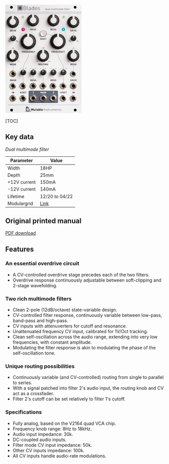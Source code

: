 ![](images/front_small.jpg)

[TOC]

## Key data

*Dual multimode filter*

Parameter    | Value
-------------|------
Width        | 18HP
Depth        | 25mm
+12V current | 150mA
-12V current | 140mA
Lifetime     | 12/20 to 04/22
Modulargrid  | [Link](https://www.modulargrid.net/e/mutable-instruments-blades)

## Original printed manual

[PDF download](downloads/blades_quickstart.pdf)

## Features

### An essential overdrive circuit

* A CV-controlled overdrive stage precedes each of the two filters.
* Overdrive response continuously adjustable between soft-clipping and 2-stage wavefolding.

### Two rich multimode filters

* Clean 2-pole (12dB/octave) state-variable design.
* CV-controlled filter response, continuously variable between low-pass, band-pass and high-pass.
* CV inputs with attenuverters for cutoff and resonance.
* Unattenuated frequency CV input, calibrated for 1V/Oct tracking.
* Clean self-oscillation across the audio range, extending into very low frequencies, with constant amplitude.
* Modulating the filter response is akin to modulating the phase of the self-oscillation tone.

### Unique routing possibilities

* Continuously variable (and CV-controlled) routing from single to parallel to series.
* With a signal patched into filter 2's audio input, the routing knob and CV act as a crossfader.
* Filter 2's cutoff can be set relatively to filter 1's cutoff.

### Specifications

* Fully analog, based on the V2164 quad VCA chip.
* Frequency knob range: 8Hz to 18kHz.
* Audio input impedance: 30k.
* DC-coupled audio inputs.
* Filter mode CV input impedance: 50k.
* Other CV inputs impedance: 100k.
* All CV inputs handle audio-rate modulations.
